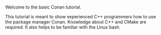 Welcome to the basic Conan tutorial.

This tutorial is meant to show experienced C++ programmers how to use the package manager Conan. Knowledge about C++ and CMake are required. It also helps to be familiar with the Linux bash.